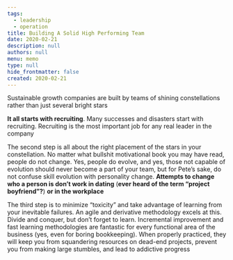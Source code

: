 ```yaml
---
tags: 
  - leadership
  - operation
title: Building A Solid High Performing Team
date: 2020-02-21
description: null
authors: null
menu: memo
type: null
hide_frontmatter: false
created: 2020-02-21
---
```


Sustainable growth companies are built by teams of shining constellations rather than just several bright stars

**It all starts with recruiting**. Many successes and disasters start with recruiting. Recruiting is the most important job for any real leader in the company

The second step is all about the right placement of the stars in your constellation. No matter what bullshit motivational book you may have read, people do not change. Yes, people do evolve, and yes, those not capable of evolution should never become a part of your team, but for Pete’s sake, do not confuse skill evolution with personality change. **Attempts to change who a person is don’t work in dating** (**ever heard of the term “project boyfriend”?**) **or in the workplace**

The third step is to minimize “toxicity” and take advantage of learning from your inevitable failures. An agile and derivative methodology excels at this. Divide and conquer, but don’t forget to learn. Incremental improvement and fast learning methodologies are fantastic for every functional area of the business (yes, even for boring bookkeeping). When properly practiced, they will keep you from squandering resources on dead-end projects, prevent you from making large stumbles, and lead to addictive progress
